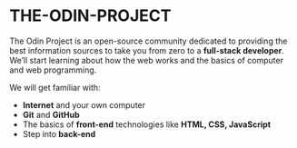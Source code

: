 # THE-ODIN-PROJECT

The Odin Project is an open-source community dedicated to providing the best information sources to take you from zero to a **full-stack developer**.<br>
We’ll start learning about how the web works and the basics of computer and web programming.

We will get familiar with:
- **Internet** and your own computer
- **Git** and **GitHub**
- The basics of **front-end** technologies like **HTML, CSS, JavaScript**
- Step into **back-end**

